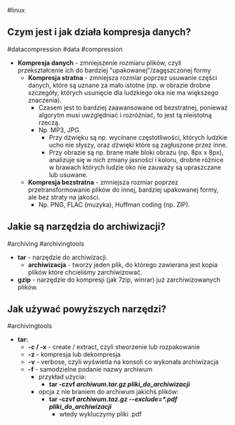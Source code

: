 #linux
## Czym jest i jak działa kompresja danych?
#datacompression #data #compression 
- **Kompresja danych** - zmniejszenie rozmiaru plików, czyli przekształcenie ich do bardziej "upakowanej"/zagęszczonej formy
	- **Kompresja stratna** - zmniejsza rozmiar poprzez usuwanie części danych, które są uznane za mało istotne (np. w obrazie drobne szczegóły, których usunięcie dla ludzkiego oka nie ma większego znaczenia).
		- Czasem jest to bardziej zaawansowane od bezstratnej, ponieważ algorytm musi uwzględniać i rozróżniać, to jest tą nieistotną rzeczą.
		- Np. MP3, JPG.
			- Przy dźwięku są np. wycinane częstotliwości, których ludzkie ucho nie słyszy, oraz dźwięki które są zagłuszone przez inne.
			- Przy obrazie są np. brane małe bloki obrazu (np. 8px x 8px), analizuje się w nich zmiany jasności i koloru, drobne różnice w brawach których ludzie oko nie zauważy są upraszczane lub usuwane.
	- **Kompresja bezstratna** - zmniejsza rozmiar poprzez przetransformowanie plików do innej, bardziej upakowanej formy, ale bez straty na jakości.
		- Np. PNG, FLAC (muzyka), Huffman coding (np. ZIP).

## Jakie są narzędzia do archiwizacji?
#archiving #archivingtools
- **tar** - narzędzie do archiwizacji.
	- **archiwizacja** - tworzy jeden plik, do którego zawierana jest kopia plików które chcieliśmy zarchiwizować.
- **gzip** - narzędzie do kompresji (jak 7zip, winrar) już zarchiwizowanych plików.

## Jak używać powyższych narzędzi?
#archivingtools
- **tar:**
	- **-c / -x** - create / extract, czyli stworzenie lub rozpakowanie
	- **-z** - kompresja lub dekompresja
	- **-v** - verbose, czyli wyświetla na konsoli co wykonała archiwizacja
	- **-f** - samodzielne podanie nazwy archiwum
		- przykład użycia:
			- **tar -czvf *archiwum.tar.gz* *pliki_do_archiwizacji***
		- opcja z nie braniem do archiwum jakichś plików:
			- **tar -czvf *archiwum.taz.gz* *--exclude=\*.pdf* *pliki_do_archiwizacji***
				- wtedy wykluczymy pliki .pdf